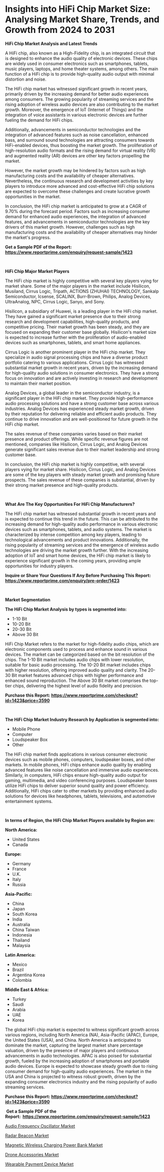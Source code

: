 <p><h1>Insights into HiFi Chip Market Size: Analysing Market Share, Trends, and Growth from 2024 to 2031</h1></p><p><strong>HiFi Chip Market Analysis and Latest Trends</strong></p>
<p><p>A HiFi chip, also known as a High-Fidelity chip, is an integrated circuit that is designed to enhance the audio quality of electronic devices. These chips are widely used in consumer electronics such as smartphones, tablets, music players, laptops, and home theater systems, among others. The main function of a HiFi chip is to provide high-quality audio output with minimal distortion and noise.</p><p>The HiFi chip market has witnessed significant growth in recent years, primarily driven by the increasing demand for better audio experiences among consumers. The growing popularity of streaming services and the rising adoption of wireless audio devices are also contributing to the market growth. Moreover, the emergence of IoT (Internet of Things) and the integration of voice assistants in various electronic devices are further fueling the demand for HiFi chips.</p><p>Additionally, advancements in semiconductor technologies and the integration of advanced features such as noise cancellation, enhanced bass, and surround sound technologies are attracting consumers towards HiFi-enabled devices, thus boosting the market growth. The proliferation of high-resolution audio formats and the rising demand for virtual reality (VR) and augmented reality (AR) devices are other key factors propelling the market.</p><p>However, the market growth may be hindered by factors such as high manufacturing costs and the availability of cheaper alternatives. Nevertheless, the continuous research and development activities by key players to introduce more advanced and cost-effective HiFi chip solutions are expected to overcome these challenges and create lucrative growth opportunities in the market.</p><p>In conclusion, the HiFi chip market is anticipated to grow at a CAGR of 9.70% during the forecast period. Factors such as increasing consumer demand for enhanced audio experiences, the integration of advanced features, and advancements in semiconductor technologies are the key drivers of this market growth. However, challenges such as high manufacturing costs and the availability of cheaper alternatives may hinder the market's progress.</p></p>
<p><strong>Get a Sample PDF of the Report:&nbsp; <a href="https://www.reportprime.com/enquiry/request-sample/1423">https://www.reportprime.com/enquiry/request-sample/1423</a></strong></p>
<p>&nbsp;</p>
<p><strong>HiFi Chip Major Market Players</strong></p>
<p><p>The HiFi chip market is highly competitive with several key players vying for market share. Some of the major players in the market include Hisilicon, Musiland, Cirrus Logic, Tripath, ACTIONS (ZHUHAI) TECHNOLOGY, Sankalp Semiconductor, Icsense, SCALINX, Burr-Brown, Philips, Analog Devices, UltraAnalog, NPC, Cirrus Logic, Sanyo, and Sony.</p><p>Hisilicon, a subsidiary of Huawei, is a leading player in the HiFi chip market. They have gained a significant market presence due to their strong research and development capabilities, high-quality products, and competitive pricing. Their market growth has been steady, and they are focused on expanding their customer base globally. Hisilicon's market size is expected to increase further with the proliferation of audio-enabled devices such as smartphones, tablets, and smart home appliances.</p><p>Cirrus Logic is another prominent player in the HiFi chip market. They specialize in audio signal processing chips and have a diverse product portfolio catering to various applications. Cirrus Logic has witnessed substantial market growth in recent years, driven by the increasing demand for high-quality audio solutions in consumer electronics. They have a strong focus on innovation and are actively investing in research and development to maintain their market position.</p><p>Analog Devices, a global leader in the semiconductor industry, is a significant player in the HiFi chip market. They provide high-performance audio processing solutions and have a strong customer base across various industries. Analog Devices has experienced steady market growth, driven by their reputation for delivering reliable and efficient audio products. They continue to drive innovation and are well-positioned for future growth in the HiFi chip market.</p><p>The sales revenue of these companies varies based on their market presence and product offerings. While specific revenue figures are not mentioned, companies like Hisilicon, Cirrus Logic, and Analog Devices generate significant sales revenue due to their market leadership and strong customer base.</p><p>In conclusion, the HiFi chip market is highly competitive, with several players vying for market share. Hisilicon, Cirrus Logic, and Analog Devices are some of the key players with steady market growth and promising future prospects. The sales revenue of these companies is substantial, driven by their strong market presence and high-quality products.</p></p>
<p>&nbsp;</p>
<p><strong>What Are The Key Opportunities For HiFi Chip Manufacturers?</strong></p>
<p><p>The HiFi chip market has witnessed substantial growth in recent years and is expected to continue this trend in the future. This can be attributed to the increasing demand for high-quality audio performance in various electronic devices such as smartphones, tablets, and audio systems. The market is characterized by intense competition among key players, leading to technological advancements and product innovations. Additionally, the rising popularity of streaming services and the emergence of wireless audio technologies are driving the market growth further. With the increasing adoption of IoT and smart home devices, the HiFi chip market is likely to experience significant growth in the coming years, providing ample opportunities for industry players.</p></p>
<p><strong>Inquire or Share Your Questions If Any Before Purchasing This Report: <a href="https://www.reportprime.com/enquiry/pre-order/1423">https://www.reportprime.com/enquiry/pre-order/1423</a></strong></p>
<p>&nbsp;</p>
<p><strong>Market Segmentation</strong></p>
<p><strong>The HiFi Chip Market Analysis by types is segmented into:</strong></p>
<p><ul><li>1-10 Bit</li><li>10-20 Bit</li><li>20-30 Bit</li><li>Above 30 Bit</li></ul></p>
<p><p>HiFi Chip Market refers to the market for high-fidelity audio chips, which are electronic components used to process and enhance sound in various devices. The market can be categorized based on the bit resolution of the chips. The 1-10 Bit market includes audio chips with lower resolution, suitable for basic audio processing. The 10-20 Bit market includes chips with higher resolution, offering improved audio quality and clarity. The 20-30 Bit market features advanced chips with higher performance and enhanced sound reproduction. The Above 30 Bit market comprises the top-tier chips, delivering the highest level of audio fidelity and precision.</p></p>
<p><strong>Purchase this Report:&nbsp;<a href="https://www.reportprime.com/checkout?id=1423&price=3590">https://www.reportprime.com/checkout?id=1423&price=3590</a></strong></p>
<p>&nbsp;</p>
<p><strong>The HiFi Chip Market Industry Research by Application is segmented into:</strong></p>
<p><ul><li>Mobile Phone</li><li>Computer</li><li>Loudspeaker Box</li><li>Other</li></ul></p>
<p><p>The HiFi chip market finds applications in various consumer electronic devices such as mobile phones, computers, loudspeaker boxes, and other markets. In mobile phones, HiFi chips enhance audio quality by enabling advanced features like noise cancellation and immersive audio experiences. Similarly, in computers, HiFi chips ensure high-quality audio output for gaming, multimedia, and video conferencing purposes. Loudspeaker boxes utilize HiFi chips to deliver superior sound quality and power efficiency. Additionally, HiFi chips cater to other markets by providing enhanced audio solutions for devices like headphones, tablets, televisions, and automotive entertainment systems.</p></p>
<p>&nbsp;</p>
<p><strong>In terms of Region, the HiFi Chip Market Players available by Region are:</strong></p>
<p>
    <p> <strong> North America: </strong>
        <ul>
            <li>United States</li>
            <li>Canada</li>
        </ul>
        </p> 
    <p> <strong> Europe: </strong>
        <ul>
            <li>Germany</li>
            <li>France</li>
            <li>U.K.</li>
            <li>Italy</li>
            <li>Russia</li>
        </ul>
        </p> 
    <p> <strong> Asia-Pacific: </strong>
        <ul>
            <li>China</li>
            <li>Japan</li>
            <li>South Korea</li>
            <li>India</li>
            <li>Australia</li>
            <li>China Taiwan</li>
            <li>Indonesia</li>
            <li>Thailand</li>
            <li>Malaysia</li>
        </ul>
        </p> 
    <p> <strong> Latin America: </strong>
        <ul>
            <li>Mexico</li>
            <li>Brazil</li>
            <li>Argentina Korea</li>
            <li>Colombia</li>
        </ul>
        </p> 
    <p> <strong> Middle East & Africa: </strong>
        <ul>
            <li>Turkey</li>
            <li>Saudi</li>
            <li>Arabia</li>
            <li>UAE</li>
            <li>Korea</li>
        </ul>
    </p>
    </p>
<p><p>The global HiFi chip market is expected to witness significant growth across various regions, including North America (NA), Asia-Pacific (APAC), Europe, the United States (USA), and China. North America is anticipated to dominate the market, capturing the largest market share percentage valuation, driven by the presence of major players and continuous advancements in audio technologies. APAC is also poised for substantial growth, fueled by the increasing adoption of smartphones and portable audio devices. Europe is expected to showcase steady growth due to rising consumer demand for high-quality audio experiences. The market in the USA and China is projected to witness robust growth, driven by the expanding consumer electronics industry and the rising popularity of audio streaming services.</p></p>
<p><strong>Purchase this Report: <a href="https://www.reportprime.com/checkout?id=1423&price=3590">https://www.reportprime.com/checkout?id=1423&price=3590</a></strong></p>
<p>&nbsp;<strong>Get a Sample PDF of the Report:&nbsp;&nbsp;<a href="https://www.reportprime.com/enquiry/request-sample/1423">https://www.reportprime.com/enquiry/request-sample/1423</a></strong></p>
<p><strong></strong></p>
<p><p><a href="https://github.com/prosalinda88/Market-Research-Report-List-2/blob/main/audio-frequency-oscillator-market.md">Audio Frequency Oscillator Market</a></p><p><a href="https://github.com/amae102299/Market-Research-Report-List-2/blob/main/radar-beacon-market.md">Radar Beacon Market</a></p><p><a href="https://github.com/abbypearson7765/Market-Research-Report-List-2/blob/main/magnetic-wireless-charging-power-bank-market.md">Magnetic Wireless Charging Power Bank Market</a></p><p><a href="https://github.com/jonneygiverf/Market-Research-Report-List-2/blob/main/drone-accessories-market.md">Drone Accessories Market</a></p><p><a href="https://github.com/dziulagalemab/Market-Research-Report-List-2/blob/main/wearable-payment-device-market.md">Wearable Payment Device Market</a></p></p>